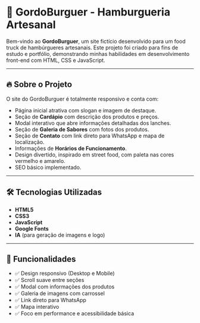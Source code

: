 # 🍔 GordoBurguer - Hamburgueria Artesanal

Bem-vindo ao **GordoBurguer**, um site fictício desenvolvido para um food truck de hambúrgueres artesanais. Este projeto foi criado para fins de estudo e portfólio, demonstrando minhas habilidades em desenvolvimento front-end com HTML, CSS e JavaScript.

---

## 🔥 Sobre o Projeto

O site do GordoBurguer é totalmente responsivo e conta com:

- Página inicial atrativa com slogan e imagem de destaque.
- Seção de **Cardápio** com descrição dos produtos e preços.
- Modal interativo que abre informações detalhadas dos lanches.
- Seção de **Galeria de Sabores** com fotos dos produtos.
- Seção de **Contato** com link direto para WhatsApp e mapa de localização.
- Informações de **Horários de Funcionamento**.
- Design divertido, inspirado em street food, com paleta nas cores vermelho e amarelo.
- SEO básico implementado.

---

## 🛠️ Tecnologias Utilizadas

- **HTML5**
- **CSS3**
- **JavaScript**
- **Google Fonts**
- **IA** (para geração de imagens e logo)

---

## 🎯 Funcionalidades

- ✅ Design responsivo (Desktop e Mobile)
- ✅ Scroll suave entre seções
- ✅ Modal com informações dos produtos
- ✅ Galeria de imagens com carrossel
- ✅ Link direto para WhatsApp
- ✅ Mapa interativo
- ✅ Foco em performance e acessibilidade básica
